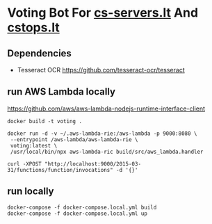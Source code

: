 # Voting Bot For **[cs-servers.lt](http://cs-servers.lt)** And **[cstops.lt](https://cstops.lt)**

## Dependencies

- Tesseract OCR https://github.com/tesseract-ocr/tesseract

## run AWS Lambda locally

https://github.com/aws/aws-lambda-nodejs-runtime-interface-client

```shell script
docker build -t voting .

docker run -d -v ~/.aws-lambda-rie:/aws-lambda -p 9000:8080 \
 --entrypoint /aws-lambda/aws-lambda-rie \
 voting:latest \
 /usr/local/bin/npx aws-lambda-ric build/src/aws_lambda.handler

curl -XPOST "http://localhost:9000/2015-03-31/functions/function/invocations" -d '{}'
```

## run locally

```shell script
docker-compose -f docker-compose.local.yml build
docker-compose -f docker-compose.local.yml up
```
